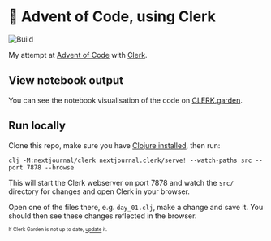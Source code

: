 # 🎄 Advent of Code, using Clerk

![Build](https://github.com/emlyn/advent-of-clerk/actions/workflows/build.yaml/badge.svg?branch=main)

My attempt at [Advent of Code](https://adventofcode.com)
with [Clerk](https://clerk.vision).

## View notebook output

You can see the notebook visualisation of the code on
[CLERK.garden](https://github.clerk.garden/emlyn/advent-of-clerk-2022).

## Run locally

Clone this repo, make sure you have [Clojure
installed](https://clojure.org/guides/install_clojure), then run:

``` shell
clj -M:nextjournal/clerk nextjournal.clerk/serve! --watch-paths src --port 7878 --browse
```

This will start the Clerk webserver on port 7878 and watch the `src/`
directory for changes and open Clerk in your browser.

Open one of the files there, e.g. `day_01.clj`, make a change and save
it. You should then see these changes reflected in the browser.

<sup><sub>If Clerk Garden is not up to date, [update](https://github.clerk.garden/emlyn/advent-of-clerk-2022?update=1) it.</sub></sup>
